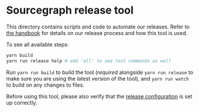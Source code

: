 # Sourcegraph release tool

This directory contains scripts and code to automate our releases. Refer to
[the handbook](https://about.sourcegraph.com/handbook/engineering/releases) for details
on our release process and how this tool is used.

To see all available steps:

```sh
yarn build
yarn run release help # add 'all' to see test commands as well
```

Run `yarn run build` to build the tool (_required_ alongside `yarn run release` to make
sure you are using the latest version of the tool), and `yarn run watch` to build on any
changes to files.

Before using this tool, please also verify that the [release configuration](./release-config.jsonc)
is set up correctly.
